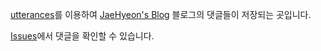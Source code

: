 [utterances](https://github.com/apps/utterances)를 이용하여 [JaeHyeon's Blog](https://jaehyeon48.github.io/) 블로그의 댓글들이 저장되는 곳입니다.

[Issues](https://github.com/jaehyeon48/blog-comments/issues)에서 댓글을 확인할 수 있습니다.

